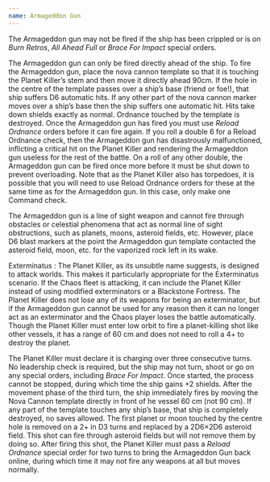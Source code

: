 ```yaml
---
name: Armageddon Gun
---
```


The Armageddon gun may not be fired if the ship has been crippled or is on *Burn Retros*, *All Ahead Full* or *Brace For Impact* special orders.

The Armageddon gun can only be fired directly ahead of the ship. To fire the Armageddon gun, place the nova cannon template so that it is touching the Planet Killer’s stem and then move it directly ahead 90cm. If the hole in the centre of the template passes over a ship’s base (friend or foe!), that ship suffers D6 automatic hits. If any other part of the nova cannon marker moves over a ship’s base then the ship suffers one automatic hit. Hits take down shields exactly as normal. Ordnance touched by the template is destroyed. Once the Armageddon gun has fired you must use *Reload Ordnance* orders before it can fire again. If you roll a double 6 for a Reload Ordnance check, then the Armageddon gun has disastrously malfunctioned, inflicting a critical hit on the Planet Killer and rendering the Armageddon gun useless for the rest of the battle. On a roll of any other double, the Armageddon gun can be fired once more before it must be shut down to prevent overloading. Note that as the Planet Killer also has torpedoes, it is possible that you will need to use Reload Ordnance orders for these at the same time as for the Armageddon gun. In this case, only make one Command check. 

The Armageddon gun is a line of sight weapon and cannot fire through obstacles or celestial phenomena that act as normal line of sight obstructions, such as planets, moons, asteroid fields, etc. However, place D6 blast markers at the point the Armageddon gun template contacted the asteroid field, moon, etc. for the vaporized rock left in its wake. 

Exterminatus 
: The Planet Killer, as its unsubtle name suggests, is designed to attack worlds. This makes it particularly appropriate for the Exterminatus scenario. If the Chaos fleet is attacking, it can include the Planet Killer instead of using modified exterminators or a Blackstone Fortress. The Planet Killer does not lose any of its weapons for being an exterminator, but if the Armageddon gun cannot be used for any reason then it can no longer act as an exterminator and the Chaos player loses the battle automatically. Though the Planet Killer must enter low orbit to fire a planet-killing shot like other vessels, it has a range of 60 cm and does not need to roll a 4+ to destroy the planet.

The Planet Killer must declare it is charging over three consecutive turns. No leadership check is required, but the ship may not turn, shoot or go on any special orders, including *Brace For Impact*. Once started, the process cannot be stopped, during which time the ship gains +2 shields. After the movement phase of the third turn, the ship immediately fires by moving the Nova Cannon template directly in front of he vessel 60 cm (not 90 cm). If any part of the template touches any ship’s base, that ship is completely destroyed, no saves allowed. The first planet or moon touched by the centre hole is removed on a 2+ in D3 turns and replaced by a 2D6×2D6 asteroid field. This shot can fire through asteroid fields but will not remove them by doing so. After firing this shot, the Planet Killer must pass a *Reload Ordnance* special order for two turns to bring the Armageddon Gun back online, during which time it may not fire any weapons at all but moves normally.